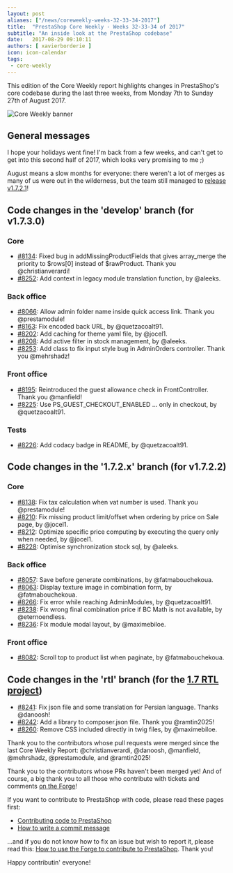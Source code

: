 ```yaml
---
layout: post
aliases: ["/news/coreweekly-weeks-32-33-34-2017"]
title:  "PrestaShop Core Weekly - Weeks 32-33-34 of 2017"
subtitle: "An inside look at the PrestaShop codebase"
date:   2017-08-29 09:10:11
authors: [ xavierborderie ]
icon: icon-calendar
tags:
 - core-weekly
---
```


This edition of the Core Weekly report highlights changes in PrestaShop's core codebase during the last three weeks, from Monday 7th to Sunday 27th of August 2017.

![Core Weekly banner](/assets/images/2017/04/core_weekly_banner.jpg)


## General messages

I hope your holidays went fine! I'm back from a few weeks, and can't get to get into this second half of 2017, which looks very promising to me ;)

August means a slow months for everyone: there weren't a lot of merges as many of us were out in the wilderness, but the team still managed to [release v1.7.2.1](http://build.prestashop.com/news/prestashop-1-7-2-1-maintenance-release/)!


## Code changes in the 'develop' branch (for v1.7.3.0)

### Core

* [#8134](https://github.com/PrestaShop/PrestaShop/pull/8134): Fixed bug in addMissingProductFields that gives array_merge the priority to $rows[0] instead of $rawProduct. Thank you @christianverardi!
* [#8252](https://github.com/PrestaShop/PrestaShop/pull/8252): Add context in legacy module translation function, by @aleeks.


### Back office

* [#8066](https://github.com/PrestaShop/PrestaShop/pull/8066): Allow admin folder name inside quick access link. Thank you @prestamodule!
* [#8163](https://github.com/PrestaShop/PrestaShop/pull/8163): Fix encoded back URL, by @quetzacoalt91.
* [#8202](https://github.com/PrestaShop/PrestaShop/pull/8202): Add caching for theme yaml file, by @jocel1.
* [#8208](https://github.com/PrestaShop/PrestaShop/pull/8208): Add active filter in stock management, by @aleeks.
* [#8253](https://github.com/PrestaShop/PrestaShop/pull/8253): Add class to fix input style bug in AdminOrders controller. Thank you @mehrshadz!


### Front office

* [#8195](https://github.com/PrestaShop/PrestaShop/pull/8195): Reintroduced the guest allowance check in FrontController. Thank you @manfield!
* [#8225](https://github.com/PrestaShop/PrestaShop/pull/8225): Use PS\_GUEST\_CHECKOUT\_ENABLED ... only in checkout, by @quetzacoalt91.


### Tests

* [#8226](https://github.com/PrestaShop/PrestaShop/pull/8226): Add codacy badge in README, by @quetzacoalt91.


## Code changes in the '1.7.2.x' branch (for v1.7.2.2)

### Core

* [#8138](https://github.com/PrestaShop/PrestaShop/pull/8138): Fix tax calculation when vat number is used. Thank you @prestamodule!
* [#8210](https://github.com/PrestaShop/PrestaShop/pull/8210): Fix missing product limit/offset when ordering by price on Sale page, by @jocel1.
* [#8212](https://github.com/PrestaShop/PrestaShop/pull/8212): Optimize specific price computing by executing the query only when needed, by @jocel1.
* [#8228](https://github.com/PrestaShop/PrestaShop/pull/8228): Optimise synchronization stock sql, by @aleeks.


### Back office

* [#8057](https://github.com/PrestaShop/PrestaShop/pull/8057): Save before generate combinations, by @fatmabouchekoua.
* [#8063](https://github.com/PrestaShop/PrestaShop/pull/8063): Display texture image in combination form, by @fatmabouchekoua.
* [#8266](https://github.com/PrestaShop/PrestaShop/pull/8266): Fix error while reaching AdminModules, by @quetzacoalt91.
* [#8238](https://github.com/PrestaShop/PrestaShop/pull/8238): Fix wrong final combination price if BC Math is not available, by @eternoendless.
* [#8236](https://github.com/PrestaShop/PrestaShop/pull/8236): Fix module modal layout, by @maximebiloe.


### Front office

* [#8082](https://github.com/PrestaShop/PrestaShop/pull/8082): Scroll top to product list when paginate, by @fatmabouchekoua.


## Code changes in the 'rtl' branch (for the [1.7 RTL project](http://build.prestashop.com/news/PrestaShop-RTL-project-update/))

* [#8241](https://github.com/PrestaShop/PrestaShop/pull/8241): Fix json file and some translation for Persian language. Thanks @danoosh!
* [#8242](https://github.com/PrestaShop/PrestaShop/pull/8242): Add a library to composer.json file. Thank you @ramtin2025!
* [#8260](https://github.com/PrestaShop/PrestaShop/pull/8260): Remove CSS included directly in twig files, by @maximebiloe.



Thank you to the contributors whose pull requests were merged since the last Core Weekly Report: @christianverardi, @danoosh, @manfield, @mehrshadz, @prestamodule, and @ramtin2025!

Thank you to the contributors whose PRs haven't been merged yet! And of course, a big thank you to all those who contribute with tickets and comments [on the Forge](http://forge.prestashop.com/)!

If you want to contribute to PrestaShop with code, please read these pages first:

 * [Contributing code to PrestaShop](http://doc.prestashop.com/display/PS16/Contributing+code+to+PrestaShop)
 * [How to write a commit message](http://doc.prestashop.com/display/PS16/How+to+write+a+commit+message)

...and if you do not know how to fix an issue but wish to report it, please read this: [How to use the Forge to contribute to PrestaShop](http://doc.prestashop.com/display/PS16/How+to+use+the+Forge+to+contribute+to+PrestaShop). Thank you!

Happy contributin' everyone!
